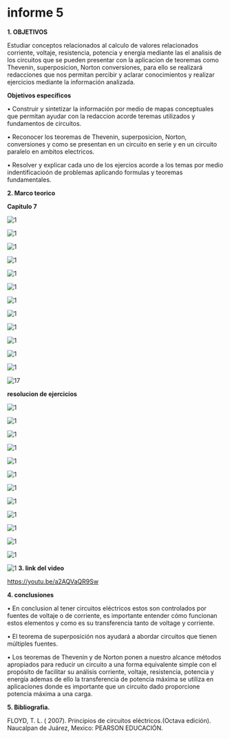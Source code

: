  # informe 5

**1. OBJETIVOS**

Estudiar conceptos relacionados al calculo de valores relacionados  corriente, voltaje, resistencia, potencia y energía mediante las el analisis de los circuitos que se pueden presentar con la aplicacion de teoremas como Thevenin, superposicion, Norton  conversiones, para ello se realizará redacciones que nos permitan percibir y aclarar conocimientos y realizar ejercicios mediante la información analizada.

**Objetivos específicos**

• Construir y sintetizar la información por medio de mapas conceptuales que permitan ayudar con la redaccion acorde teremas utilizados y fundamentos de circuitos.

• Reconocer los teoremas de Thevenin, superposicion, Norton, conversiones y como se presentan en un circuito en serie y en un circuito paralelo en ambitos electricos.

• Resolver y explicar cada uno de los ejercios acorde a los temas por medio indentificacioón de problemas aplicando formulas y teoremas fundamentales.

**2. Marco teorico**

**Capitulo 7**

![1](https://github.com/Gomez-Erick/Fundamentos-de-circuirtos/blob/15960bf523e50b0d7aede236f313a7a648163f2d/ejercicios%20tarea%205/1.PNG)

![1](https://github.com/Gomez-Erick/Fundamentos-de-circuirtos/blob/15960bf523e50b0d7aede236f313a7a648163f2d/ejercicios%20tarea%205/2.PNG)

![1](https://github.com/Gomez-Erick/Fundamentos-de-circuirtos/blob/15960bf523e50b0d7aede236f313a7a648163f2d/ejercicios%20tarea%205/3.PNG)

![1](https://github.com/Gomez-Erick/Fundamentos-de-circuirtos/blob/15960bf523e50b0d7aede236f313a7a648163f2d/ejercicios%20tarea%205/4.PNG)

![1](https://github.com/Gomez-Erick/Fundamentos-de-circuirtos/blob/15960bf523e50b0d7aede236f313a7a648163f2d/ejercicios%20tarea%205/5.PNG)

![1](https://github.com/Gomez-Erick/Fundamentos-de-circuirtos/blob/15960bf523e50b0d7aede236f313a7a648163f2d/ejercicios%20tarea%205/6.PNG)

![1](https://github.com/Gomez-Erick/Fundamentos-de-circuirtos/blob/15960bf523e50b0d7aede236f313a7a648163f2d/ejercicios%20tarea%205/7.PNG)

![1](https://github.com/Gomez-Erick/Fundamentos-de-circuirtos/blob/15960bf523e50b0d7aede236f313a7a648163f2d/ejercicios%20tarea%205/8.PNG)

![1](https://github.com/Gomez-Erick/Fundamentos-de-circuirtos/blob/15960bf523e50b0d7aede236f313a7a648163f2d/ejercicios%20tarea%205/9.PNG)

![1](https://github.com/Gomez-Erick/Fundamentos-de-circuirtos/blob/15960bf523e50b0d7aede236f313a7a648163f2d/ejercicios%20tarea%205/10.PNG)

![1](https://github.com/Gomez-Erick/Fundamentos-de-circuirtos/blob/15960bf523e50b0d7aede236f313a7a648163f2d/ejercicios%20tarea%205/11.PNG)

![1](https://github.com/Gomez-Erick/Fundamentos-de-circuirtos/blob/15960bf523e50b0d7aede236f313a7a648163f2d/ejercicios%20tarea%205/12.PNG)

![1](https://github.com/Gomez-Erick/Fundamentos-de-circuirtos/blob/15960bf523e50b0d7aede236f313a7a648163f2d/ejercicios%20tarea%205/13.PNG)7

**resolucion de ejercicios**

![1](https://github.com/Gomez-Erick/Fundamentos-de-circuirtos/blob/2ede5f8b2eb8fcaa0da4c97df578d5d60c32ff8f/ejercicios%20tarea%205/ejercicios5/1y.PNG)

![1](https://github.com/Gomez-Erick/Fundamentos-de-circuirtos/blob/2ede5f8b2eb8fcaa0da4c97df578d5d60c32ff8f/ejercicios%20tarea%205/ejercicios5/2y.PNG)

![1](https://github.com/Gomez-Erick/Fundamentos-de-circuirtos/blob/2ede5f8b2eb8fcaa0da4c97df578d5d60c32ff8f/ejercicios%20tarea%205/ejercicios5/3y.PNG)

![1](https://github.com/Gomez-Erick/Fundamentos-de-circuirtos/blob/2ede5f8b2eb8fcaa0da4c97df578d5d60c32ff8f/ejercicios%20tarea%205/ejercicios5/4y.PNG)

![1](https://github.com/Gomez-Erick/Fundamentos-de-circuirtos/blob/2ede5f8b2eb8fcaa0da4c97df578d5d60c32ff8f/ejercicios%20tarea%205/ejercicios5/5y.PNG)

![1](https://github.com/Gomez-Erick/Fundamentos-de-circuirtos/blob/2ede5f8b2eb8fcaa0da4c97df578d5d60c32ff8f/ejercicios%20tarea%205/ejercicios5/6y.PNG)

![1](https://github.com/Gomez-Erick/Fundamentos-de-circuirtos/blob/2ede5f8b2eb8fcaa0da4c97df578d5d60c32ff8f/ejercicios%20tarea%205/ejercicios5/7y.PNG)

![1](https://github.com/Gomez-Erick/Fundamentos-de-circuirtos/blob/2ede5f8b2eb8fcaa0da4c97df578d5d60c32ff8f/ejercicios%20tarea%205/ejercicios5/8y.PNG)

![1](https://github.com/Gomez-Erick/Fundamentos-de-circuirtos/blob/2ede5f8b2eb8fcaa0da4c97df578d5d60c32ff8f/ejercicios%20tarea%205/ejercicios5/9y.PNG)

![1](https://github.com/Gomez-Erick/Fundamentos-de-circuirtos/blob/2ede5f8b2eb8fcaa0da4c97df578d5d60c32ff8f/ejercicios%20tarea%205/ejercicios5/10y.PNG)

![1](https://github.com/Gomez-Erick/Fundamentos-de-circuirtos/blob/2ede5f8b2eb8fcaa0da4c97df578d5d60c32ff8f/ejercicios%20tarea%205/ejercicios5/1y.PNG)

![1](https://github.com/Gomez-Erick/Fundamentos-de-circuirtos/blob/2ede5f8b2eb8fcaa0da4c97df578d5d60c32ff8f/ejercicios%20tarea%205/ejercicios5/1y.PNG)

![1](https://github.com/Gomez-Erick/Fundamentos-de-circuirtos/blob/2ede5f8b2eb8fcaa0da4c97df578d5d60c32ff8f/ejercicios%20tarea%205/ejercicios5/1y.PNG)
**3. link del video**

https://youtu.be/a2AQVaQR9Sw

**4. conclusiones**

• En conclusion al tener circuitos eléctricos  estos son controlados por fuentes de voltaje o de corriente, es importante entender cómo funcionan estos elementos y como es su transferencia tanto de voltage y corriente.

• El teorema de superposición nos ayudará a abordar circuitos que tienen múltiples fuentes. 

• Los teoremas de Thevenin y de Norton ponen a nuestro alcance métodos apropiados para reducir un circuito a una forma equivalente simple con el propósito de facilitar su análisis corriente, voltaje, resistencia, potencia y energía ademas de ello la transferencia de potencia máxima se utiliza en aplicaciones donde es importante que un circuito dado proporcione potencia máxima a una carga.


**5. Bibliografia.**

FLOYD, T. L. ( 2007). Principios de circuitos eléctricos.(Octava edición). Naucalpan de Juárez, Mexico: PEARSON EDUCACIÓN.

